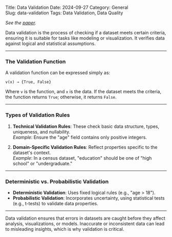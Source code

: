 Title: Data Validation
Date: 2024-09-27
Category: General  
Slug: data-validation
Tags: Data Validation, Data Quality

*See the [paper](https://pub.curvenote.com/0190827c-a326-79a1-9768-07193cc664cc/public/niels_bantilan-089cb8f15d67fcd724340b0ef2ba073a.pdf).*

Data validation is the process of checking if a dataset meets certain criteria, ensuring it is suitable for tasks like modeling or visualization. It verifies data against logical and statistical assumptions.

---

### The Validation Function

A validation function can be expressed simply as:

`v(x) → {True, False}`

Where `v` is the function, and `x` is the data. If the dataset meets the criteria, the function returns `True`; otherwise, it returns `False`.

---

### Types of Validation Rules

1. **Technical Validation Rules**: These check basic data structure, types, uniqueness, and nullability.  
   *Example*: Ensure the "age" field contains only positive integers.

2. **Domain-Specific Validation Rules**: Reflect properties specific to the dataset's context.  
   *Example*: In a census dataset, "education" should be one of "high school" or "undergraduate."

---

### Deterministic vs. Probabilistic Validation

- **Deterministic Validation**: Uses fixed logical rules (e.g., "age > 18").  
- **Probabilistic Validation**: Incorporates uncertainty, using statistical tests (e.g., t-tests) to validate data properties.

---

Data validation ensures that errors in datasets are caught before they affect analysis, visualizations, or models. Inaccurate or inconsistent data can lead to misleading insights, which is why validation is critical.
